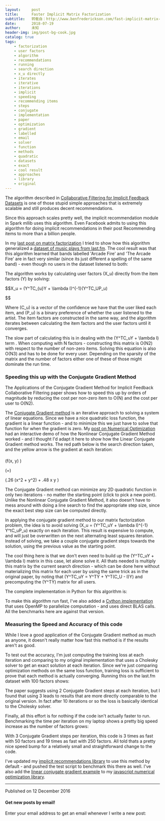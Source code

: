 ```yaml
---
layout:     post
title:      Faster Implicit Matrix Factorization
subtitle:   转载自：http://www.benfrederickson.com/fast-implicit-matrix-factorization/
date:       2018-07-19
author:     未知
header-img: img/post-bg-cook.jpg
catalog: true
tags:
    - factorization
    - user factors
    - algorithm
    - recommendations
    - running
    - search direction
    - x_u directly
    - iterates
    - iterative
    - iterations
    - implicit
    - speeding
    - recommending items
    - steps
    - conjugate
    - implementation
    - paper
    - optimization
    - gradient
    - labelled
    - email
    - solver
    - function
    - methods
    - quadratic
    - datasets
    - exact
    - cool result
    - approaches
    - library
    - original
---
```


The algorithm described in [Collaborative Filtering for Implicit Feedback Datasets](http://yifanhu.net/PUB/cf.pdf)
is one of those stupid simple approaches that is extremely scalable and still produces decent recommendations.

Since this approach scales pretty well, the implicit recommendation module in Spark
mllib uses this
algorithm. Even Facebook admits to using this algorithm for doing implicit recommendations in their post
Recommending items to more than a billion
people.

In my [last post on matrix factorization](http://www.benfrederickson.com/matrix-factorization) I tried to show how this algorithm generalized
a [dataset of music plays from last.fm](http://www.dtic.upf.edu/~ocelma/MusicRecommendationDataset/lastfm-360K.html). The cool
result was that this algorithm learned that bands labelled 'Arcade Fire' and 'The Arcade Fire' are in fact
very similar (since its just different a spelling of the same band) - even though no users in the
dataset listened to both:


The algorithm works by calculating user factors \(X_u\) directly from the item factors \(Y\) by
solving:


> 

$$X_u = (Y^TC_{u}Y + \lambda I)^{-1}(Y^TC_UP_u)

$$



Where \(C_u\) is a vector of the confidence we have that the user liked each item, and \(P_u\) is a binary
preference of whether the user listened to the artist. The item factors are constructed in the
same way, and the algorithm iterates between calculating the item factors and the user factors until it converges.



The slow part of calculating this is in dealing with the \(Y^TC_uY + \lambda I\) term . When computing with N factors - constructing this matrix is O(N2) with respect to the number of non-zero items. Solving this equation is also O(N3) and has to be done for every user. Depending on the sparsity of the matrix and the number of factors either one of these of those might dominate the run time.



### Speeding this up with the Conjugate Gradient Method

The Applications of the Conjugate Gradient Method for Implicit
Feedback Collaborative Filtering
paper shows how to speed this up by orders of magnitude by reducing the cost per non-zero item to
O(N) and the cost per user to O(N2).

The [Conjugate Gradient method](https://en.wikipedia.org/wiki/Conjugate_gradient_method) is an
iterative approach to solving a system of linear equations.
Since we have a nice quadratic loss function, the gradient is a linear function - and to
minimize this we just have to solve that function for when the gradient is zero. My [post on Numerical Optimization](http://www.benfrederickson.com/numerical-optimization) had an interactive demo of how
the Nonlinear Conjugate Gradient Method worked - and I thought I'd adapt it here to show
how the Linear Conjugate Gradient method works. The red path below is the search direction taken,
and the yellow arrow is the gradient at each iteration:

#### 



 \(f(x, y) \)
 




\(=\)

 \(.26 (x^2 + y^2) + .48 x y \)
 









The Conjugate Gradient method can minimize any 2D quadratic function in only two iterations - no
matter the starting point (click to pick a new point). Unlike the Nonlinear Conjugate Gradient
Method, it also doesn't have to mess around with doing a line search to find the appropriate step size, since the exact best step size can be
computed directly.


In applying the conjugate gradient method to our matrix factorization problem, the idea is to avoid solving 
\(X_u = (Y^TC_uY + \lambda I)^{-1} Y^tC_uP_u\) exactly on each iteration. This result is expensive to compute,
and will just be overwritten on the next alternating least squares iteration. Instead of solving, we take a couple conjugate gradient steps towards the solution, using the previous value as the starting point.



The cool thing here is that we don't even need to build up the \(Y^TC_uY + \lambda I\) matrix in this case, let alone solve it. All
thats needed is multiply this matrix by the current search direction - which can be done here without materializing this matrix for each user 
by using the same trick as in the original paper, by noting that \(Y^TC_uY = Y^TY + Y^T(C_U - I)Y\) and precomputing the 
\(Y^TY\) matrix for all users.


The complete implementation in Python for this algorithm is:

To make this algorithm run fast, I've also added a [Cython implementation](https://github.com/benfred/implicit/blob/d54e3617ce54a7fa1759d156a8c389ffd55d6c45/implicit/_als.pyx#L125) that
uses OpenMP to parallelize computation - and uses direct BLAS calls. All the benchmarks here are
against that version.

### Measuring the Speed and Accuracy of this code

While I love a good application of the Conjugate Gradient method as much as anyone, it doesn't
really matter how fast this method is if the results aren't as good.

To test out the accuracy, I'm just computing the training loss at each iteration and comparing to
my original implementation that uses a Cholesky solver to get an exact solution at each iteration.
Since we're just comparing optimization
methods on the same loss function, training loss is sufficient to prove that each method is
actually converging. Running this on the last.fm dataset with 100 factors shows:



The paper suggests using 2 Conjugate Gradient steps at each iteration, but I found that
using 3 leads to results that are more directly comparable to the original version. In fact after
10 iterations or so the loss is basically identical to the Cholesky solver.

Finally, all this effort is for nothing if the code isn't actually faster to run. Benchmarking the
time per iteration on my laptop shows a pretty big speed increase as the number of factors grows:

With 3 Conjugate Gradient steps per iteration, this code is 3 times as fast with 50 factors and 19
times as fast with 250 factors. All told thats a pretty nice speed bump for a relatively small
and straightforward change to the code.

I've updated my [implicit recommendations library](http://github.com/benfred/implicit) to use this method by
default - and pushed the test script to
benchmark this there as well. I've also add the
[linear conjugate gradient example](https://github.com/benfred/fmin/commit/23ffd787684110adac59d1ddb7241f97329b5cbc)
to my [javascript numerical optimization library](https://github.com/benfred/fmin).

---












Published on 12 December 2016


#### Get new posts by email!

Enter your email address to get an email whenever I write a new post:
